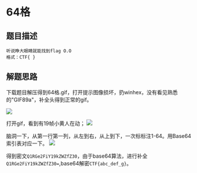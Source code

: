 # 64格

## 题目描述
```
听说睁大眼睛就能找到flag O.O
格式：CTF{ }
```

## 解题思路

下载题目解压得到64格.gif，打开提示图像损坏，扔winhex，没有看见熟悉的"GIF89a"，补全头得到正常的gif。

![](2018-07-11-09-54-46.png)

打开gif，看到有19帧小黄人在动；
![](2018-07-11-09-56-15.png)

脑洞一下，从第一行第一列，从左到右，从上到下，一次标标注1-64。用Base64索引表对应一下。
![](2018-07-11-09-58-12.png)

得到密文`Q1RGe2FiY19kZWZfZ30`，由于base64算法，进行补全`Q1RGe2FiY19kZWZfZ30=`,base64解密`CTF{abc_def_g}`。
